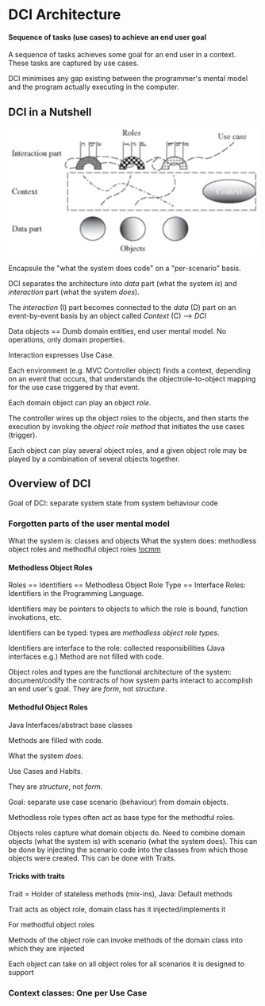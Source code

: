 # DCI Architecture
#### Sequence of tasks (use cases) to achieve an end user goal
A sequence of tasks achieves some goal for an end user in a context.
These tasks are captured by use cases.

DCI minimises any gap existing between the programmer's mental model 
and the program actually executing in the computer.

## DCI in a Nutshell

![dci_overview](images/dci.PNG "DCI overview")

Encapsule the "what the system does code" on a "per-scenario" basis.

DCI separates the architecture into _data_ part (what the system _is_) and
_interaction_ part (what the system _does_).

The _interaction_ (I) part becomes connected to the _data_ (D) 
part on an event-by-event basis by an object called _Context_ (C) --> *DCI*

Data objects == Dumb domain entities, end user mental model. No operations, only domain properties.

Interaction expresses Use Case.

Each environment (e.g. MVC Controller object) finds a context, depending on an event that occurs,
that understands the objectrole-to-object mapping for the use case triggered by that event.

Each domain object can play an object _role_.

The controller wires up the object roles to the objects, and then starts the execution by 
invoking the _object role method_ that initiates the use cases (trigger).

Each object can play several object roles, and a given object role may be played by a 
combination of several objects together.

## Overview of DCI
Goal of DCI: separate system state from system behaviour code

### Forgotten parts of the user mental model
What the system is: classes and objects
What the system does: methodless object roles and methodful object roles
[!ocmm](images/dci_co_or.PNG "classes objects roles")

#### Methodless Object Roles
Roles == Identifiers == Methodless Object Role Type == Interface
Roles: Identifiers in the Programming Language.

Identifiers may be pointers to objects to which the role is bound, function invokations, etc.

Identifiers can be typed: types are _methodless object role types_.

Identifiers are interface to the role: collected responsibilities (Java interfaces e.g.)
Method are not filled with code.

Object roles and types are the functional architecture of the system:
document/codify the contracts of how system parts interact to accomplish an end user's goal.
They are _form_, not _structure_.

#### Methodful Object Roles
Java Interfaces/abstract base classes

Methods are filled with code.

What the system _does_.

Use Cases and Habits.

They are _structure_, not _form_.

Goal: separate use case scenario (behaviour) from domain objects. 

Methodless role types often act as base type for the methodful roles.

Objects roles capture what domain objects do. 
Need to combine domain objects (what the system is) with scenario (what the system does).
This can be done by injecting the scenario code into the classes from which those objects were created.
This can be done with Traits.

#### Tricks with traits
Trait = Holder of stateless methods (mix-ins), Java: Default methods

Trait acts as object role, domain class has it injected/implements it

For methodful object roles

Methods of the object role can invoke methods of the domain class into which they are injected

Each object can take on all object roles for all scenarios it is designed to support

### Context classes: One per Use Case
